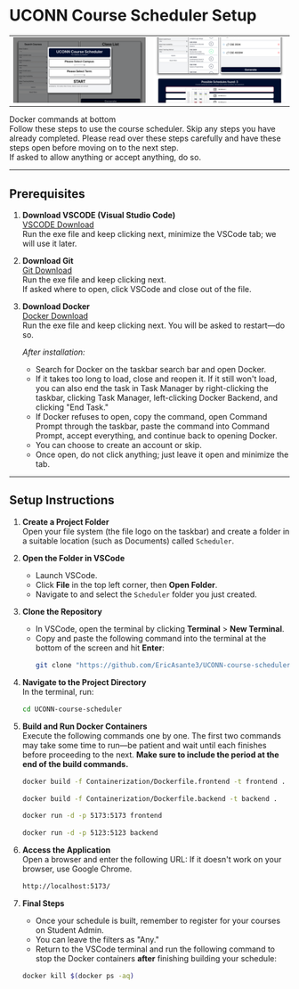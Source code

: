 # UCONN Course Scheduler Setup

<table>
  <tr>
    <td><img src="images/homepage.png" alt="Scheduler Preview" width="400"/></td>
    <td><img src="images/schedule_view.png" alt="Course Selection" width="400"/></td>
  </tr>
</table>

Docker commands at bottom  
Follow these steps to use the course scheduler. Skip any steps you have already completed. Please read over these steps carefully and have these steps open before moving on to the next step.  
If asked to allow anything or accept anything, do so.

---

## Prerequisites

1. **Download VSCODE (Visual Studio Code)**  
   [VSCODE Download](https://code.visualstudio.com/Download)  
   Run the exe file and keep clicking next, minimize the VSCode tab; we will use it later.

2. **Download Git**  
   [Git Download](https://git-scm.com/downloads)  
   Run the exe file and keep clicking next.  
   If asked where to open, click VSCode and close out of the file.

3. **Download Docker**  
   [Docker Download](https://www.docker.com/)  
   Run the exe file and keep clicking next. You will be asked to restart—do so.  
   
   *After installation:*
   - Search for Docker on the taskbar search bar and open Docker.
   - If it takes too long to load, close and reopen it. If it still won't load, you can also end the task in Task Manager by right-clicking the taskbar, clicking Task Manager, left-clicking Docker Backend, and clicking "End Task."
   - If Docker refuses to open, copy the command, open Command Prompt through the taskbar, paste the command into Command Prompt, accept everything, and continue back to opening Docker.
   - You can choose to create an account or skip.
   - Once open, do not click anything; just leave it open and minimize the tab.

---

## Setup Instructions

1. **Create a Project Folder**  
   Open your file system (the file logo on the taskbar) and create a folder in a suitable location (such as Documents) called `Scheduler`.

2. **Open the Folder in VSCode**  
   - Launch VSCode.
   - Click **File** in the top left corner, then **Open Folder**.
   - Navigate to and select the `Scheduler` folder you just created.

3. **Clone the Repository**  
   - In VSCode, open the terminal by clicking **Terminal** > **New Terminal**.
   - Copy and paste the following command into the terminal at the bottom of the screen and hit **Enter**:
     ```bash
     git clone "https://github.com/EricAsante3/UCONN-course-scheduler.git"
     ```

4. **Navigate to the Project Directory**  
   In the terminal, run:
   ```bash
   cd UCONN-course-scheduler
   ```

5. **Build and Run Docker Containers**  
   Execute the following commands one by one. The first two commands may take some time to run—be patient and wait until each finishes before proceeding to the next. **Make sure to include the period at the end of the build commands.**
   ```bash
   docker build -f Containerization/Dockerfile.frontend -t frontend .
   ```
   ```bash
   docker build -f Containerization/Dockerfile.backend -t backend .
   ```
   ```bash
   docker run -d -p 5173:5173 frontend
   ```
   ```bash
   docker run -d -p 5123:5123 backend
   ```

6. **Access the Application**  
   Open a browser and enter the following URL: If it doesn't work on your browser, use Google Chrome.
   ```bash
   http://localhost:5173/
   ```

7. **Final Steps**  
   - Once your schedule is built, remember to register for your courses on Student Admin.
   - You can leave the filters as "Any."
   - Return to the VSCode terminal and run the following command to stop the Docker containers **after** finishing building your schedule:
   ```bash
   docker kill $(docker ps -aq)
   
